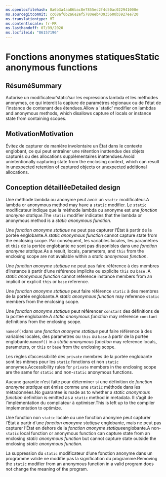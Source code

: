 ```yaml
---
ms.openlocfilehash: 0a6b3a4aa86bac8e7855ec2f4c50ac022941000e
ms.sourcegitcommit: cc68af0b2a6e2ef5780eeb43935600b5927ee720
ms.translationtype: MT
ms.contentlocale: fr-FR
ms.lasthandoff: 07/09/2020
ms.locfileid: "86157196"
---
```

# <a name="static-anonymous-functions"></a><span data-ttu-id="de1a5-101">Fonctions anonymes statiques</span><span class="sxs-lookup"><span data-stu-id="de1a5-101">Static anonymous functions</span></span>

## <a name="summary"></a><span data-ttu-id="de1a5-102">Résumé</span><span class="sxs-lookup"><span data-stu-id="de1a5-102">Summary</span></span>

<span data-ttu-id="de1a5-103">Autorise un modificateur’static’sur les expressions lambda et les méthodes anonymes, ce qui interdit la capture de paramètres régionaux ou de l’état de l’instance de contenant des étendues.</span><span class="sxs-lookup"><span data-stu-id="de1a5-103">Allow a 'static' modifier on lambdas and anonymous methods, which disallows capture of locals or instance state from containing scopes.</span></span>

## <a name="motivation"></a><span data-ttu-id="de1a5-104">Motivation</span><span class="sxs-lookup"><span data-stu-id="de1a5-104">Motivation</span></span>

<span data-ttu-id="de1a5-105">Évitez de capturer de manière involontaire un État dans le contexte englobant, ce qui peut entraîner une rétention inattendue des objets capturés ou des allocations supplémentaires inattendues.</span><span class="sxs-lookup"><span data-stu-id="de1a5-105">Avoid unintentionally capturing state from the enclosing context, which can result in unexpected retention of captured objects or unexpected additional allocations.</span></span>

## <a name="detailed-design"></a><span data-ttu-id="de1a5-106">Conception détaillée</span><span class="sxs-lookup"><span data-stu-id="de1a5-106">Detailed design</span></span>

<span data-ttu-id="de1a5-107">Une méthode lambda ou anonyme peut avoir un `static` modificateur.</span><span class="sxs-lookup"><span data-stu-id="de1a5-107">A lambda or anonymous method may have a `static` modifier.</span></span> <span data-ttu-id="de1a5-108">Le `static` modificateur indique que la méthode lambda ou anonyme est une *fonction anonyme statique*.</span><span class="sxs-lookup"><span data-stu-id="de1a5-108">The `static` modifier indicates that the lambda or anonymous method is a *static anonymous function*.</span></span>

<span data-ttu-id="de1a5-109">Une *fonction anonyme statique* ne peut pas capturer l’État à partir de la portée englobante.</span><span class="sxs-lookup"><span data-stu-id="de1a5-109">A *static anonymous function* cannot capture state from the enclosing scope.</span></span>
<span data-ttu-id="de1a5-110">Par conséquent, les variables locales, les paramètres et `this` de la portée englobante ne sont pas disponibles dans une *fonction anonyme statique*.</span><span class="sxs-lookup"><span data-stu-id="de1a5-110">As a result, locals, parameters, and `this` from the enclosing scope are not available within a *static anonymous function*.</span></span>

<span data-ttu-id="de1a5-111">Une *fonction anonyme statique* ne peut pas faire référence à des membres d’instance à partir d’une référence implicite ou explicite `this` ou `base` .</span><span class="sxs-lookup"><span data-stu-id="de1a5-111">A *static anonymous function* cannot reference instance members from an implicit or explicit `this` or `base` reference.</span></span>

<span data-ttu-id="de1a5-112">Une *fonction anonyme statique* peut faire référence `static` à des membres de la portée englobante.</span><span class="sxs-lookup"><span data-stu-id="de1a5-112">A *static anonymous function* may reference `static` members from the enclosing scope.</span></span>

<span data-ttu-id="de1a5-113">Une *fonction anonyme statique* peut référencer `constant` des définitions de la portée englobante.</span><span class="sxs-lookup"><span data-stu-id="de1a5-113">A *static anonymous function* may reference `constant` definitions from the enclosing scope.</span></span>

<span data-ttu-id="de1a5-114">`nameof()`dans une *fonction anonyme statique* peut faire référence à des variables locales, des paramètres ou `this` ou `base` à partir de la portée englobante.</span><span class="sxs-lookup"><span data-stu-id="de1a5-114">`nameof()` in a *static anonymous function* may reference locals, parameters, or `this` or `base` from the enclosing scope.</span></span>

<span data-ttu-id="de1a5-115">Les règles d’accessibilité des `private` membres de la portée englobante sont les mêmes pour les `static` fonctions et non `static` anonymes.</span><span class="sxs-lookup"><span data-stu-id="de1a5-115">Accessibility rules for `private` members in the enclosing scope are the same for `static` and non-`static` anonymous functions.</span></span>

<span data-ttu-id="de1a5-116">Aucune garantie n’est faite pour déterminer si une définition de *fonction anonyme statique* est émise comme une `static` méthode dans les métadonnées.</span><span class="sxs-lookup"><span data-stu-id="de1a5-116">No guarantee is made as to whether a *static anonymous function* definition is emitted as a `static` method in metadata.</span></span> <span data-ttu-id="de1a5-117">Il s’agit de l’implémentation du compilateur à optimiser.</span><span class="sxs-lookup"><span data-stu-id="de1a5-117">This is left up to the compiler implementation to optimize.</span></span>

<span data-ttu-id="de1a5-118">Une fonction non `static` locale ou une fonction anonyme peut capturer l’État à partir d’une *fonction anonyme statique* englobante, mais ne peut pas capturer l’État en dehors de la *fonction anonyme statique*englobante.</span><span class="sxs-lookup"><span data-stu-id="de1a5-118">A non-`static` local function or anonymous function can capture state from an enclosing *static anonymous function* but cannot capture state outside the enclosing *static anonymous function*.</span></span>

<span data-ttu-id="de1a5-119">La suppression du `static` modificateur d’une fonction anonyme dans un programme valide ne modifie pas la signification du programme.</span><span class="sxs-lookup"><span data-stu-id="de1a5-119">Removing the `static` modifier from an anonymous function in a valid program does not change the meaning of the program.</span></span>
